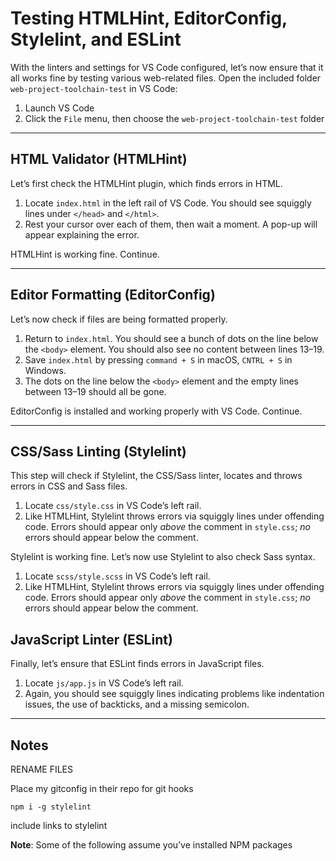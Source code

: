 # Testing HTMLHint, EditorConfig, Stylelint, and ESLint

With the linters and settings for VS Code configured, let’s now ensure that it all works fine by testing various web-related files. Open the included folder `web-project-toolchain-test` in VS Code:
1. Launch VS Code
2. Click the `File` menu, then choose the `web-project-toolchain-test` folder

---

## HTML Validator (HTMLHint)
Let’s first check the HTMLHint plugin, which finds errors in HTML.

1. Locate `index.html` in the left rail of VS Code. You should see squiggly lines under `</head>` and `</html>`.
2. Rest your cursor over each of them, then wait a moment. A pop-up will appear explaining the error.

HTMLHint is working fine. Continue.

---

## Editor Formatting (EditorConfig)
Let’s now check if files are being formatted properly.

1. Return to `index.html`. You should see a bunch of dots on the line below the `<body>` element. You should also see no content between lines 13–19.
2. Save `index.html` by pressing `command + S` in macOS, `CNTRL + S` in Windows.
3. The dots on the line below the `<body>` element and the empty lines between 13–19 should all be gone.

EditorConfig is installed and working properly with VS Code. Continue.

---

## CSS/Sass Linting (Stylelint)
This step will check if Stylelint, the CSS/Sass linter, locates and throws errors in CSS and Sass files.

1. Locate `css/style.css` in VS Code’s left rail.
2. Like HTMLHint, Stylelint throws errors via squiggly lines under offending code. Errors should appear only _above_ the comment in `style.css`; _no_ errors should appear below the comment.

Stylelint is working fine. Let’s now use Stylelint to also check Sass syntax.

1. Locate `scss/style.scss` in VS Code’s left rail.
2. Like HTMLHint, Stylelint throws errors via squiggly lines under offending code. Errors should appear only _above_ the comment in `style.css`; _no_ errors should appear below the comment.

## JavaScript Linter (ESLint)
Finally, let’s ensure that ESLint finds errors in JavaScript files.

1. Locate `js/app.js` in VS Code’s left rail.
2. Again, you should see squiggly lines indicating problems like indentation issues, the use of backticks, and a missing semicolon.

---

## Notes

RENAME FILES

Place my gitconfig in their repo for git hooks

`npm i -g stylelint`

include links to stylelint

**Note**: Some of the following assume you’ve installed NPM packages
